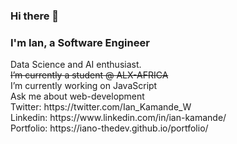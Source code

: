 ### Hi there 👋

<h3>I'm Ian, a Software Engineer</h3>
Data Science and AI enthusiast.<br>
<s>I’m currently a student @ ALX-AFRICA</s></br>
I’m currently working on JavaScript</br>
Ask me about web-development</br>
Twitter: https://twitter.com/Ian_Kamande_W </br>
Linkedin: https://www.linkedin.com/in/ian-kamande/ </br>
Portfolio: https://iano-thedev.github.io/portfolio/</br></br>
